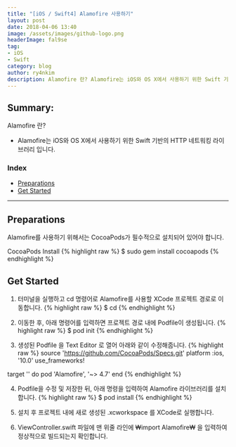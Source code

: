```yaml
---
title: "[iOS / Swift4] Alamofire 사용하기"
layout: post
date: 2018-04-06 13:40
image: /assets/images/github-logo.png
headerImage: fal9se
tag:
- iOS
- Swift
category: blog
author: ry4nkim
description: Alamofire 란? Alamofire는 iOS와 OS X에서 사용하기 위한 Swift 기반의 HTTP 네트워킹 라이브러리 입니다.
---
```


## Summary:

Alamofire 란?
- Alamofire는 iOS와 OS X에서 사용하기 위한 Swift 기반의 HTTP 네트워킹 라이브러리 입니다.

### Index
- [Preparations](#preparations)
- [Get Started](#get-started)

---
## Preparations

Alamofire를 사용하기 위해서는 CocoaPods가 필수적으로 설치되어 있어야 합니다.

CocoaPods Install
{% highlight raw %}
$ sudo gem install cocoapods
{% endhighlight %}

## Get Started

1. 터미널을 실행하고 cd 명령어로 Alamofire를 사용할 XCode 프로젝트 경로로 이동합니다.
{% highlight raw %}
$ cd <Your Project Path>
{% endhighlight %}

2. 이동한 후, 아래 명령어를 입력하면 프로젝트 경로 내에 Podfile이 생성됩니다.
{% highlight raw %}
$ pod init
{% endhighlight %}

3. 생성된 Podfile 을 Text Editor 로 열어 아래와 같이 수정해줍니다.
{% highlight raw %}
source 'https://github.com/CocoaPods/Specs.git'
platform :ios, '10.0'
use_frameworks!

target '<Your Target Name>' do
    pod 'Alamofire', '~> 4.7'
end
{% endhighlight %}

4. Podfile을 수정 및 저장한 뒤, 아래 명령을 입력하여 Alamofire 라이브러리를 설치합니다.
{% highlight raw %}
$ pod install
{% endhighlight %}

5. 설치 후 프로젝트 내에 새로 생성된 <Your Project Name>.xcworkspace 를 XCode로 실행합니다.

6. ViewController.swift 파일에 맨 위줄 라인에 ₩import Alamofire₩ 을 입력하여 정상적으로 빌드되는지 확인합니다.
